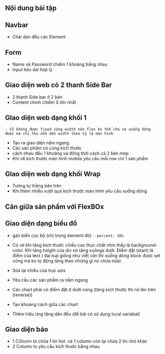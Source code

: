 ## Nội dung bài tập

## Navbar
- Chải dàn đều các Element

## Form 
- Name và Password chiếm 1 khoảng bằng nhau
- Input kéo dài hợp lý


## Giao diện web có 2 thanh Side Bar

- 2 thanh Side bar ở 2 bên
- Content chính chiếm S lớn nhất

## GIao diện web dạng khối 1
    - VÌ không được fixed cứng width nên flex ko thể cho nó xuống dòng được mà chỉ thu nhỏ dần width theo tỷ lệ màn hình

- Tạo ra giao diện nằm ngang
- Các sản phẩm có cùng kích thước
- cách nhau đều 1 khoảng và đồng thời cách cả 2 bên mép
- Khi về kích thước màn hình mobile yêu cầu mỗi row chỉ 1 sản phẩm

## GIao diện web dạng khối Wrap 

- Tương tự thằng bên trên
- Khi thêm nhiều vượt quá kích thước màn hình yêu cầu xuống dòng

## Căn giữa sản phẩm với FlexBOx

## Giao diện dạng biểu đồ
  - gán biến cục bộ (chỉ trong element đó) `--percent: 10%`
  - Có vẻ khi tăng kích thước chiều cao thực chất nhìn thấy là background-color. Khi tăng height của div nó tăng xuôngs dưới. Điểm đặt (start) là điểm của text ( đại loại giống như viết văn thì xuống dòng block được set cứng mà ko tự động tăng theo những gì nó chứa nữa)
  - Sửa lại chiều của trục asis

- Yêu cầu các sản phẩm ra nằm ngang
- Các chart phải có điểm đặt ở dưới cùng (tăng kích thước thì nó lên trên (reverse))
- Tạo khoảng cách giữa các chart
- Thêm hiệu ứng tăng dần đều (đề bài có sử dụng local variabal)


## Giao diện báo
- 1 COlumn to chứa 1 tin hot. và 1 column còn lại chứa 2 tin nhỏ khác
- 2 Column to yêu cầu kích thước bằng nhau
